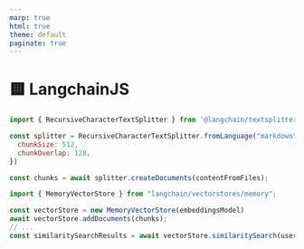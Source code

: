 ```yaml
---
marp: true
html: true
theme: default
paginate: true
---
```

<style>
.dodgerblue {
  color: dodgerblue;
}
</style>
# 🟨 LangchainJS

```javascript
import { RecursiveCharacterTextSplitter } from '@langchain/textsplitters'

const splitter = RecursiveCharacterTextSplitter.fromLanguage("markdown", {
  chunkSize: 512,
  chunkOverlap: 128,
})

const chunks = await splitter.createDocuments(contentFromFiles);
```


```javascript
import { MemoryVectorStore } from "langchain/vectorstores/memory";

const vectorStore = new MemoryVectorStore(embeddingsModel)
await vectorStore.addDocuments(chunks);
// ...
const similaritySearchResults = await vectorStore.similaritySearch(userMessage,3)
```
